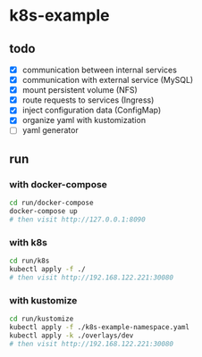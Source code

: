 # k8s-example

## todo
* [x] communication between internal services
* [x] communication with external service (MySQL)
* [x] mount persistent volume (NFS)
* [x] route requests to services (Ingress)
* [x] inject configuration data (ConfigMap)
* [x] organize yaml with kustomization
* [ ] yaml generator

## run
### with docker-compose
```sh
cd run/docker-compose
docker-compose up
# then visit http://127.0.0.1:8090
```

### with k8s
```sh
cd run/k8s
kubectl apply -f ./
# then visit http://192.168.122.221:30080
```

### with kustomize
```sh
cd run/kustomize
kubectl apply -f ./k8s-example-namespace.yaml
kubectl apply -k ./overlays/dev
# then visit http://192.168.122.221:30080
```
